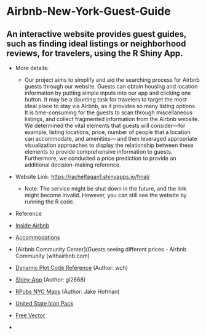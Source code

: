 # Airbnb-New-York-Guest-Guide
## An interactive website provides guest guides, such as finding ideal listings or neighborhood reviews, for travelers, using the R Shiny App.

- More details:
  - Our project aims to simplify and aid the searching process for Airbnb guests through our website. Guests can obtain housing and location information by putting simple  inputs into our app and clicking one button. It may be a daunting task for travelers to target the most ideal place to stay via Airbnb, as it provides so many listing options. It is time-consuming for the guests to scan through miscellaneous listings, and collect fragmented information from the Airbnb website. We determined the vital elements that guests will consider—for example, listing locations, price, number of people that a location can accommodate, and amenities— and then leveraged appropriate visualization approaches to display the relationship between these elements to provide comprehensive information to guests. Furthermore, we conducted a price prediction to provide an additional decision-making reference.  

- Website Link: https://rachelfagan1.shinyapps.io/final/ 
  - Note: The service might be shut down in the future, and the link might become invalid. However, you can still see the website by running the R code.

- Reference
 - [Inside Airbnb](http://insideairbnb.com/get-the-data.html)
 - [Accommodations](http://www.simplysaratravel.com/home/airbnb)
 - [Airbnb Community Center](Guests seeing different prices - Airbnb Community (withairbnb.com)
 - [Dynamic Plot Code Reference](https://gist.github.com/wch/5436415/) (Author: wch)
 - [Shiny-App](https://github.com/gl2668/airbnb_priceR)  (Author: gl2668)
 - [RPubs NYC Maps](https://rpubs.com/jhofman/nycmaps) (Author: Jake Hofman)
 - [United State Icon Pack](https://www.flaticon.com/packs/united-states-4)
 - [Free Vector](https://www.freepik.com/popular-vectors)
 - 
